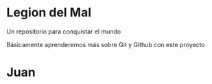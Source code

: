 # Legion del Mal
Un repositorio para conquistar el mundo

Básicamente aprenderemos más sobre Git y Github con este proyecto


# Juan